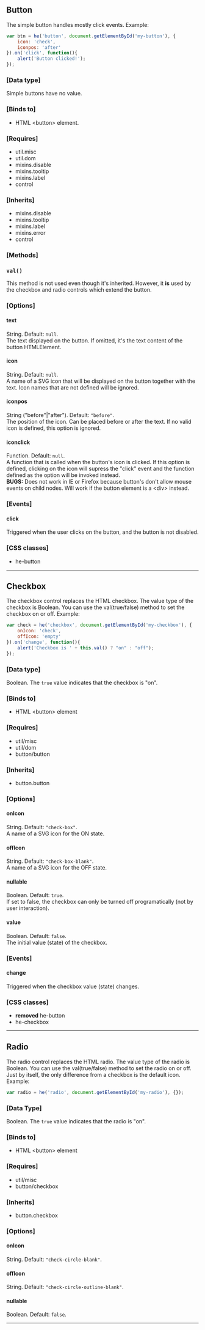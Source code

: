 ## Button
The simple button handles mostly click events. Example:  

```js
var btn = he('button', document.getElementById('my-button'), {
	icon: 'check',
	iconpos: 'after'
}).on('click', function(){ 
	alert('Button clicked!'); 
});
```

### [Data type]
Simple buttons have no value.

### [Binds to]
- HTML &lt;button&gt; element.

### [Requires]
- util.misc
- util.dom
- mixins.disable
- mixins.tooltip
- mixins.label
- control
 
### [Inherits]
- mixins.disable
- mixins.tooltip
- mixins.label
- mixins.error
- control
 
### [Methods]

### `val()`
This method is not used even though it's inherited. However, it **is** used by the checkbox and radio controls which extend the button.

### [Options] 

#### text
String. Default: `null`.  
The text displayed on the button. If omitted, it's the text content of the button HTMLElement.  
 
#### icon
String. Default: `null`.  
A name of a SVG icon that will be displayed on the button together with the text. Icon names that are not defined will be ignored.  
 
#### iconpos 
String ("before"|"after"). Default: `"before"`.  
The position of the icon. Can be placed before or after the text. If no valid icon is defined, this option is ignored.  
 
#### iconclick 
Function. Default: `null`.  
A function that is called when the button's icon is clicked. If this option is defined, clicking on the icon will supress the "click" event and the function defined as the option will be invoked instead.  
**BUGS:** Does not work in IE or Firefox because button's don't allow mouse events on child nodes. Will work if the button element is a &lt;div&gt; instead.
 
### [Events]

#### click
Triggered when the user clicks on the button, and the button is not disabled.  


### [CSS classes] 
- he-button

---

## Checkbox
The checkbox control replaces the HTML checkbox. The value type of the checkbox is Boolean. You can use the val(true/false) method to set the checkbox 
on or off. Example:  

```js
var check = he('checkbox', document.getElementById('my-checkbox'), {
	onIcon: 'check',
	offIcon: 'empty'
}).on('change', function(){ 
	alert('Checkbox is ' + this.val() ? "on" : "off"); 
});
```

### [Data type]
Boolean. The `true` value indicates that the checkbox is "on".

### [Binds to]
- HTML &lt;button&gt; element 

### [Requires]
- util/misc 
- util/dom 
- button/button
 
### [Inherits]
- button.button
 
### [Options] 

#### onIcon
String. Default: `"check-box"`.  
A name of a SVG icon for the ON state.  

#### offIcon
String. Default: `"check-box-blank"`.  
A name of a SVG icon for the OFF state. 
 
#### nullable
Boolean. Default: `true`.  
If set to false, the checkbox can only be turned off programatically (not by user interaction).
 
#### value
Boolean. Default: `false`.  
The initial value (state) of the checkbox.

### [Events]

#### change 
Triggered when the checkbox value (state) changes.

### [CSS classes] 
- **removed** he-button 
- he-checkbox

---

## Radio
The radio control replaces the HTML radio. The value type of the radio is Boolean. You can use the val(true/false) method to set the radio 
on or off. Just by itself, the only difference from a checkbox is the default icon. Example:  

```js
var radio = he('radio', document.getElementById('my-radio'), {});
```

### [Data Type]
Boolean. The `true` value indicates that the radio is "on".

### [Binds to]
- HTML &lt;button&gt; element 

### [Requires]
- util/misc
- button/checkbox 

### [Inherits]
- button.checkbox
 
### [Options] 

#### onIcon
String. Default: `"check-circle-blank"`.  

#### offIcon
String. Default: `"check-circle-outline-blank"`.  
 
#### nullable
Boolean. Default: `false`.  

--- 
